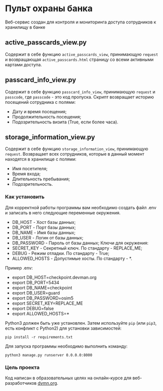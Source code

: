 # Пульт охраны банка

Веб-сервис создан для контроля и мониторинга доступа сотрудников к хранилищу в банке

## active_passcards_view.py

Содержит в себе функцию `active_passcards_view`, принимающую `request` и возвращающая `active_passcards.html` страницу со всеми активными картами доступа.

## passcard_info_view.py

Содержит в себе функцию `passcard_info_view`, принимающую `request` и `passcode`, где `passcode` - это код пропуска. Скрипт возвращает историю посещений сотрудника с полями:

- Дату и время посещения;
- Продолжительность посещения;
- Подозрительность визита (True, если более часа).

## storage_information_view.py

Содержит в себе функцию `storage_information_view`, принимающую `request`. Возвращает всех сотрудников, которые в данный момент находятся в хранилище с полями:

- Имя посетителя;
- Время входа;
- Длительность пребывания;
- Подозрительность.

### Как установить

Для корректной работы программы вам необходимо создать файл .env и записать в него следующие переменные окружения.
- DB_HOST - Хост базы данных;
- DB_PORT - Порт базы данных;
- DB_NAME - Имя базы данных;
- DB_USER - Логин от базы данных;
- DB_PASSWORD - Пароль от базы данных;
 Ключи для окружения:
- SECRET_KEY - Секретный ключ. По стандарту - REPLACE_ME;
- DEBUG - Режим отладки. По стандарту - True;
- ALLOWED_HOSTS - Допустимые хосты. По стандарту - *.

Пример .env:

- export DB_HOST=checkpoint.devman.org
- export DB_PORT=5434
- export DB_NAME=checkpoint
- export DB_USER=guard
- export DB_PASSWORD=osim5
- export SECRET_KEY=REPLACE_ME
- export DEBUG=false
- export ALLOWED_HOSTS=*

Python3 должен быть уже установлен. 
Затем используйте `pip` (или `pip3`, есть конфликт с Python2) для установки зависимостей:
```
pip install -r requirements.txt
```
Для запуска программы необходимо выполнить команду:

```
python3 manage.py runserver 0.0.0.0:8000
```

### Цель проекта

Код написан в образовательных целях на онлайн-курсе для веб-разработчиков [dvmn.org](https://dvmn.org/).
